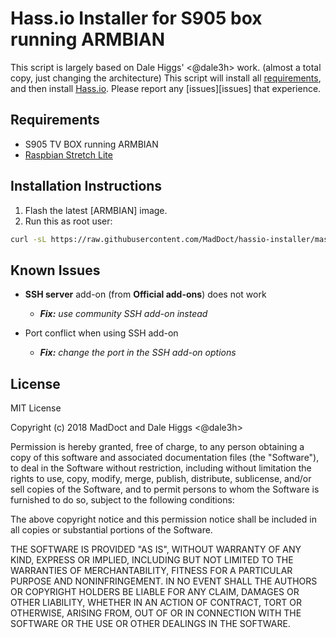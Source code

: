 # Hass.io Installer for S905 box running ARMBIAN

This script is largely based on Dale Higgs' <@dale3h> work. (almost a total copy, just changing the architecture)
This script will install all [requirements][requirements], and then install
[Hass.io][hass-io]. Please report any [issues][issues] that experience.

## Requirements

- S905 TV BOX running ARMBIAN
- [Raspbian Stretch Lite][stretch-lite]

## Installation Instructions

1. Flash the latest [ARMBIAN] image.
1. Run this as root user:

```bash
curl -sL https://raw.githubusercontent.com/MadDoct/hassio-installer/master/hassio_s905armbian | bash -s
```

## Known Issues

- **SSH server** add-on (from **Official add-ons**) does not work
  - ***Fix:** use community SSH add-on instead*

- Port conflict when using SSH add-on
  - ***Fix:** change the port in the SSH add-on options*

## License

MIT License

Copyright (c) 2018 MadDoct and Dale Higgs <@dale3h>

Permission is hereby granted, free of charge, to any person obtaining a copy
of this software and associated documentation files (the "Software"), to deal
in the Software without restriction, including without limitation the rights
to use, copy, modify, merge, publish, distribute, sublicense, and/or sell
copies of the Software, and to permit persons to whom the Software is
furnished to do so, subject to the following conditions:

The above copyright notice and this permission notice shall be included in all
copies or substantial portions of the Software.

THE SOFTWARE IS PROVIDED "AS IS", WITHOUT WARRANTY OF ANY KIND, EXPRESS OR
IMPLIED, INCLUDING BUT NOT LIMITED TO THE WARRANTIES OF MERCHANTABILITY,
FITNESS FOR A PARTICULAR PURPOSE AND NONINFRINGEMENT. IN NO EVENT SHALL THE
AUTHORS OR COPYRIGHT HOLDERS BE LIABLE FOR ANY CLAIM, DAMAGES OR OTHER
LIABILITY, WHETHER IN AN ACTION OF CONTRACT, TORT OR OTHERWISE, ARISING FROM,
OUT OF OR IN CONNECTION WITH THE SOFTWARE OR THE USE OR OTHER DEALINGS IN THE
SOFTWARE.

[hass-io]: https://www.home-assistant.io/hassio/
[hassio-installer]: https://github.com/dale3h/hassio-installer
[requirements]: https://github.com/home-assistant/hassio-build/blob/master/install/README.md#requirements
[stretch-lite]: https://downloads.raspberrypi.org/raspbian_lite_latest

